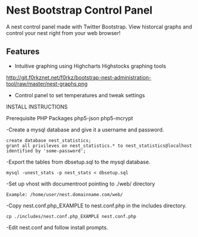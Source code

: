 Nest Bootstrap Control Panel
=============
A nest control panel made with Twitter Bootstrap. View historcal graphs and control your nest right from your web browser!

Features
-------------
*	Intuitive graphing using Highcharts Highstocks graphing tools

http://git.f0rkznet.net/f0rkz/bootstrap-nest-administration-tool/raw/master/nest-graphs.png

*	Control panel to set temperatures and tweak settings



INSTALL INSTRUCTIONS

Prerequisite PHP Packages
php5-json
php5-mcrypt

-Create a mysql database and give it a username and password.

	create database nest_statistics;
	grant all privileves on nest_statistics.* to nest_statistics@localhost identified by 'some-password';

-Export the tables from dbsetup.sql to the mysql database.

	mysql -unest_stats -p nest_stats < dbsetup.sql

-Set up vhost with documentroot pointing to ./web/ directory

	Example: /home/user/nest.domainname.com/web/

-Copy nest.conf.php_EXAMPLE to nest.conf.php in the includes directory.

	cp ./includes/nest.conf.php_EXAMPLE nest.conf.php

-Edit nest.conf and follow install prompts.